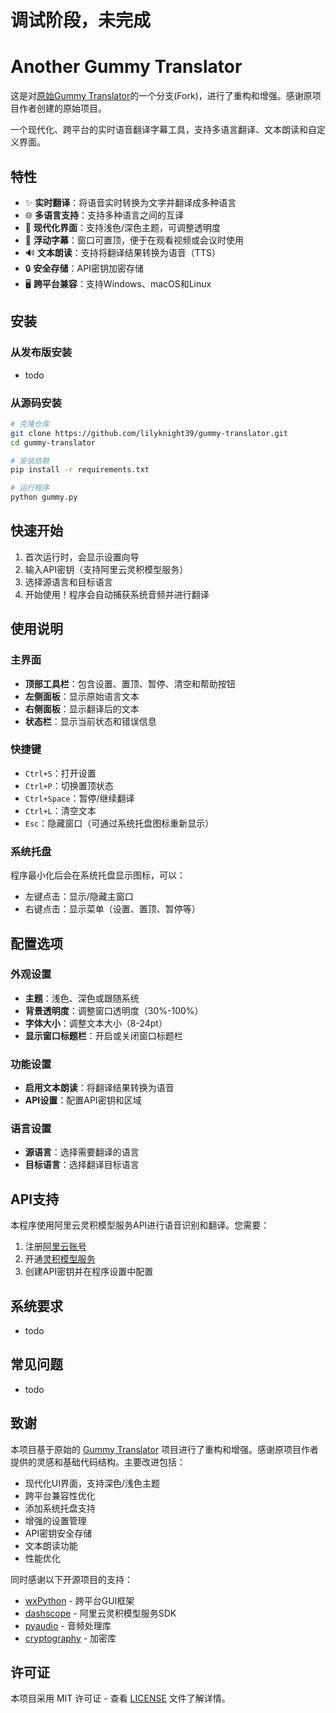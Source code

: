 # 调试阶段，未完成

# Another Gummy Translator

这是对[原始Gummy Translator](https://github.com/ConstantinopleMayor/gummy-translator)的一个分支(Fork)，进行了重构和增强。感谢原项目作者创建的原始项目。

一个现代化、跨平台的实时语音翻译字幕工具，支持多语言翻译、文本朗读和自定义界面。

## 特性

- ✨ **实时翻译**：将语音实时转换为文字并翻译成多种语言
- 🌐 **多语言支持**：支持多种语言之间的互译
- 🎨 **现代化界面**：支持浅色/深色主题，可调整透明度
- 📌 **浮动字幕**：窗口可置顶，便于在观看视频或会议时使用
- 🔊 **文本朗读**：支持将翻译结果转换为语音（TTS）
- 🔒 **安全存储**：API密钥加密存储
- 🖥️ **跨平台兼容**：支持Windows、macOS和Linux

## 安装

### 从发布版安装

- todo

### 从源码安装

```bash
# 克隆仓库
git clone https://github.com/lilyknight39/gummy-translator.git
cd gummy-translator

# 安装依赖
pip install -r requirements.txt

# 运行程序
python gummy.py
```

## 快速开始

1. 首次运行时，会显示设置向导
2. 输入API密钥（支持阿里云灵积模型服务）
3. 选择源语言和目标语言
4. 开始使用！程序会自动捕获系统音频并进行翻译

## 使用说明

### 主界面

- **顶部工具栏**：包含设置、置顶、暂停、清空和帮助按钮
- **左侧面板**：显示原始语言文本
- **右侧面板**：显示翻译后的文本
- **状态栏**：显示当前状态和错误信息

### 快捷键

- `Ctrl+S`：打开设置
- `Ctrl+P`：切换置顶状态
- `Ctrl+Space`：暂停/继续翻译
- `Ctrl+L`：清空文本
- `Esc`：隐藏窗口（可通过系统托盘图标重新显示）

### 系统托盘

程序最小化后会在系统托盘显示图标，可以：
- 左键点击：显示/隐藏主窗口
- 右键点击：显示菜单（设置、置顶、暂停等）

## 配置选项

### 外观设置

- **主题**：浅色、深色或跟随系统
- **背景透明度**：调整窗口透明度（30%-100%）
- **字体大小**：调整文本大小（8-24pt）
- **显示窗口标题栏**：开启或关闭窗口标题栏

### 功能设置

- **启用文本朗读**：将翻译结果转换为语音
- **API设置**：配置API密钥和区域

### 语言设置

- **源语言**：选择需要翻译的语言
- **目标语言**：选择翻译目标语言

## API支持

本程序使用阿里云灵积模型服务API进行语音识别和翻译。您需要：

1. 注册[阿里云账号](https://www.aliyun.com/)
2. 开通[灵积模型服务](https://help.aliyun.com/product/342501.html)
3. 创建API密钥并在程序设置中配置

## 系统要求
- todo

## 常见问题
- todo

## 致谢

本项目基于原始的 [Gummy Translator](https://github.com/ConstantinopleMayor/gummy-translator) 项目进行了重构和增强。感谢原项目作者提供的灵感和基础代码结构。主要改进包括：

- 现代化UI界面，支持深色/浅色主题
- 跨平台兼容性优化
- 添加系统托盘支持
- 增强的设置管理
- API密钥安全存储
- 文本朗读功能
- 性能优化

同时感谢以下开源项目的支持：
- [wxPython](https://www.wxpython.org/) - 跨平台GUI框架
- [dashscope](https://www.dashscope.com/) - 阿里云灵积模型服务SDK
- [pyaudio](https://people.csail.mit.edu/hubert/pyaudio/) - 音频处理库
- [cryptography](https://cryptography.io/) - 加密库

## 许可证

本项目采用 MIT 许可证 - 查看 [LICENSE](LICENSE) 文件了解详情。
